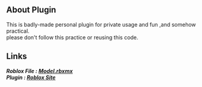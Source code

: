 ## About Plugin


This is badly-made personal plugin for private usage and fun ,and somehow practical.  
please don't follow this practice or reusing this code.

## Links

***Roblox File : [Model.rbxmx]([https://github.com/Huonzales/Schemes/blob/main/ThemeEditor.rbxmx](https://drive.google.com/file/d/1c_l-Q4LBMp3W-P7jjHFfFwNQGTUm83t0/view?usp=sharing))***  
***Plugin : [Roblox Site](https://www.roblox.com/library/9776737617/Schemes)***
